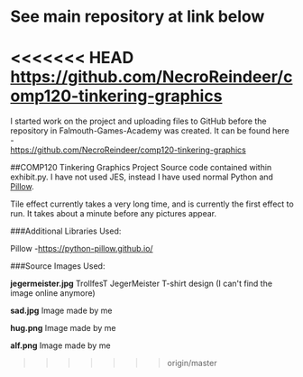 # See main repository at link below
<<<<<<< HEAD
https://github.com/NecroReindeer/comp120-tinkering-graphics
=======
I started work on the project and uploading files to GitHub before the repository in Falmouth-Games-Academy was created. It can be found here -  
https://github.com/NecroReindeer/comp120-tinkering-graphics



##COMP120 Tinkering Graphics Project
Source code contained within exhibit.py.
I have not used JES, instead I have used normal Python and [Pillow](https://python-pillow.github.io/).

Tile effect currently takes a very long time, and is currently the first effect to run. It takes about a minute before any pictures appear.

###Additional Libraries Used:

Pillow -https://python-pillow.github.io/

###Source Images Used:

**jegermeister.jpg** TrollfesT JegerMeister T-shirt design (I can't find the image online anymore)

**sad.jpg** Image made by me

**hug.png** Image made by me

**alf.png** Image made by me

>>>>>>> origin/master
